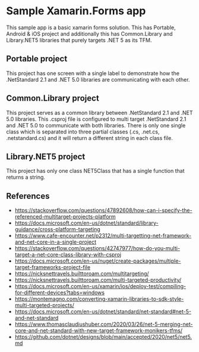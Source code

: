 # Sample Xamarin.Forms app

This sample app is a basic xamarin forms solution. This has Portable, Android & iOS project and additionally this has Common.Library and Library.NET5 libraries that purely targets .NET 5 as its TFM. 


## Portable project

This project has one screen with a single label to demonstrate how the .NetStandard 2.1 and .NET 5.0 libraries are communicating with each other. 

## Common.Library project

This project serves as a common library between .NetStandard 2.1 and .NET 5.0 libraries. This .csproj file is configured to multi target .NetStandard 2.1 and .NET 5.0 to communicate with both libraries. There is only one single class which is separated into three partial classes (.cs, .net.cs, .netstandard.cs) and it will return a different string in each class file.

## Library.NET5 project

This project has only one class NET5Class that has a single function that returns a string.

## References

* https://stackoverflow.com/questions/47892608/how-can-i-specify-the-referenced-multitarget-projects-platform
* https://docs.microsoft.com/en-us/dotnet/standard/library-guidance/cross-platform-targeting
* https://www.cafe-encounter.net/p2312/multi-targetting-net-framework-and-net-core-in-a-single-project
* https://stackoverflow.com/questions/42747977/how-do-you-multi-target-a-net-core-class-library-with-csproj
* https://docs.microsoft.com/en-us/nuget/create-packages/multiple-target-frameworks-project-file
* https://nicksnettravels.builttoroam.com/multitargeting/
* https://nicksnettravels.builttoroam.com/multi-targeted-productivity/
* https://docs.microsoft.com/en-us/xamarin/ios/deploy-test/compiling-for-different-devices?tabs=windows
* https://montemagno.com/converting-xamarin-libraries-to-sdk-style-multi-targeted-projects/
* https://docs.microsoft.com/en-us/dotnet/standard/net-standard#net-5-and-net-standard
* https://www.thomasclaudiushuber.com/2020/03/26/net-5-merging-net-core-and-net-standard-with-new-target-framework-monikers-tfms/
* https://github.com/dotnet/designs/blob/main/accepted/2020/net5/net5.md
